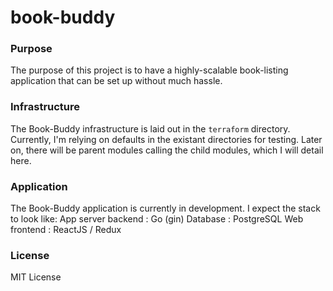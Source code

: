 # book-buddy
### Purpose
The purpose of this project is to have a highly-scalable book-listing application that can be set up without much hassle.

### Infrastructure
The Book-Buddy infrastructure is laid out in the `terraform` directory. Currently, I'm relying on defaults in the existant directories for testing. Later on, there will be parent modules calling the child modules, which I will detail here.

### Application
The Book-Buddy application is currently in development. I expect the stack to look like:
App server backend  : Go (gin)
Database            : PostgreSQL
Web frontend        : ReactJS / Redux

### License
MIT License

